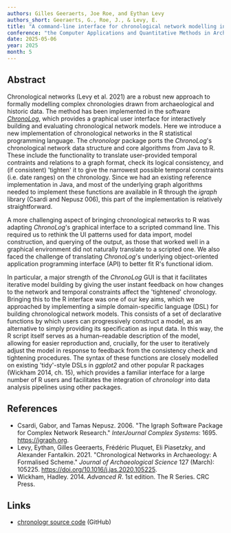 ```yaml
---
authors: Gilles Geeraerts, Joe Roe, and Eythan Levy
authors_short: Geeraerts, G., Roe, J., & Levy, E.
title: "A command-line interface for chronological network modelling in R"
conference: "the Computer Applications and Quantitative Methods in Archaeology (CAA) annual conference, Athens, 5–9 May 2025"
date: 2025-05-06
year: 2025
month: 5
---
```


## Abstract

Chronological networks (Levy et al. 2021) are a robust new approach to formally modelling complex chronologies drawn from archaeological and historic data.
The method has been implemented in the software *[ChronoLog](https://chrono.ulb.be/)*, which provides a graphical user interface for interactively building and evaluating chronological network models.
Here we introduce a new implementation of chronological networks in the R statistical programming language.
The *chronologr* package ports the *ChronoLog*'s chronological network data structure and core algorithms from Java to R.
These include the functionality to translate user-provided temporal contraints and relations to a graph format, check its logical consistency, and (if consistent) 'tighten' it to give the narrowest possible temporal constraints (i.e. date ranges) on the chronology.
Since we had an existing reference implementation in Java, and most of the underlying graph algorithms needed to implement these functions are available in R through the *igraph* library (Csardi and Nepusz 006), this part of the implementation is relatively straightforward.

A more challenging aspect of bringing chronological networks to R was adapting *ChronoLog*'s graphical interface to a scripted command line.
This required us to rethink the UI patterns used for data import, model construction, and querying of the output, as those that worked well in a graphical environment did not naturally translate to a scripted one.
We also faced the challenge of translating *ChronoLog*'s underlying object-oriented application programming interface (API) to better fit R's functional idiom.

In particular, a major strength of the *ChronoLog* GUI is that it facilitates iterative model building by giving the user instant feedback on how changes to the network and temporal constraints affect the 'tightened' chronology.
Bringing this to the R interface was one of our key aims, which we approached by implementing a simple domain-specific language (DSL) for building chronological network models.
This consists of a set of declarative functions by which users can progressively construct a model, as an alternative to simply providing its specification as input data.
In this way, the R script itself serves as a human–readable description of the model, allowing for easier reproduction and, crucially, for the user to iteratively adjust the model in response to feedback from the consistency check and tightening procedures.
The syntax of these functions are closely modelled on existing 'tidy'-style DSLs in *ggplot2* and other popular R packages (Wickham 2014, ch. 15), which provides a familiar interface for a large number of R users and facilitates the integration of *chronologr* into data analysis pipelines using other packages.

## References

* Csardi, Gabor, and Tamas Nepusz. 2006. "The Igraph Software Package for Complex Network Research." *InterJournal Complex Systems*: 1695. <https://igraph.org>.
* Levy, Eythan, Gilles Geeraerts, Frédéric Pluquet, Eli Piasetzky, and Alexander Fantalkin. 2021. "Chronological Networks in Archaeology: A Formalised Scheme." *Journal of Archaeological Science* 127 (March): 105225. <https://doi.org/10.1016/j.jas.2020.105225>.
* Wickham, Hadley. 2014. *Advanced R*. 1st edition. The R Series. CRC Press.

## Links

* [chronologr source code](https://github.com/joeroe/chronologr) (GitHub)

